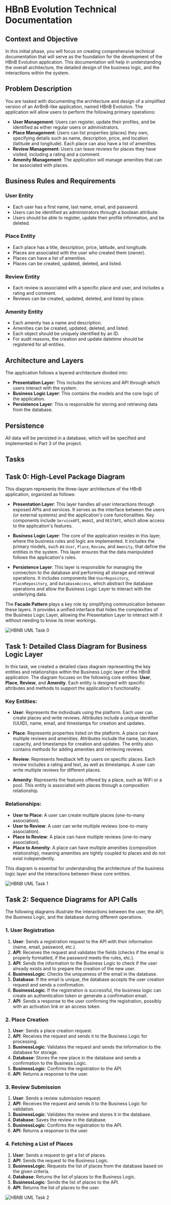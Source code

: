 # HBnB Evolution Technical Documentation

## Context and Objective

In this initial phase, you will focus on creating comprehensive technical documentation that will serve as the foundation for the development of the HBnB Evolution application. This documentation will help in understanding the overall architecture, the detailed design of the business logic, and the interactions within the system.

## Problem Description

You are tasked with documenting the architecture and design of a simplified version of an AirBnB-like application, named HBnB Evolution. The application will allow users to perform the following primary operations:

- **User Management**: Users can register, update their profiles, and be identified as either regular users or administrators.
- **Place Management**: Users can list properties (places) they own, specifying details such as name, description, price, and location (latitude and longitude). Each place can also have a list of amenities.
- **Review Management**: Users can leave reviews for places they have visited, including a rating and a comment.
- **Amenity Management**: The application will manage amenities that can be associated with places.

## Business Rules and Requirements

### User Entity
- Each user has a first name, last name, email, and password.
- Users can be identified as administrators through a boolean attribute.
- Users should be able to register, update their profile information, and be deleted.

### Place Entity
- Each place has a title, description, price, latitude, and longitude.
- Places are associated with the user who created them (owner).
- Places can have a list of amenities.
- Places can be created, updated, deleted, and listed.

### Review Entity
- Each review is associated with a specific place and user, and includes a rating and comment.
- Reviews can be created, updated, deleted, and listed by place.

### Amenity Entity
- Each amenity has a name and description.
- Amenities can be created, updated, deleted, and listed.
- Each object should be uniquely identified by an ID.
- For audit reasons, the creation and update datetime should be registered for all entities.

## Architecture and Layers

The application follows a layered architecture divided into:
- **Presentation Layer**: This includes the services and API through which users interact with the system.
- **Business Logic Layer**: This contains the models and the core logic of the application.
- **Persistence Layer**: This is responsible for storing and retrieving data from the database.

## Persistence

All data will be persisted in a database, which will be specified and implemented in Part 3 of the project.

## Tasks


## Task 0: High-Level Package Diagram

This diagram represents the three-layer architecture of the HBnB application, organized as follows:

- **Presentation Layer**: This layer handles all user interactions through exposed APIs and services. It serves as the interface between the users (or external systems) and the application's core functionalities. Key components include `ServiceAPI`, `WebUI`, and `RESTAPI`, which allow access to the application's features.

- **Business Logic Layer**: The core of the application resides in this layer, where the business rules and logic are implemented. It includes the primary models, such as `User`, `Place`, `Review`, and `Amenity`, that define the entities in the system. This layer ensures that the data manipulated follows the application's rules.

- **Persistence Layer**: This layer is responsible for managing the connection to the database and performing all storage and retrieval operations. It includes components like `UserRepository`, `PlaceRepository`, and `DatabaseAccess`, which abstract the database operations and allow the Business Logic Layer to interact with the underlying data.

The **Facade Pattern** plays a key role by simplifying communication between these layers. It provides a unified interface that hides the complexities of the Business Logic Layer, allowing the Presentation Layer to interact with it without needing to know its inner workings.


![HBNB UML Task 0](UML/Task0.jpg)


## Task 1: Detailed Class Diagram for Business Logic Layer

In this task, we created a detailed class diagram representing the key entities and relationships within the Business Logic layer of the HBnB application. The diagram focuses on the following core entities: **User**, **Place**, **Review**, and **Amenity**. Each entity is designed with specific attributes and methods to support the application's functionality.

### Key Entities:
- **User**: Represents the individuals using the platform. Each user can create places and write reviews. Attributes include a unique identifier (UUID), name, email, and timestamps for creation and updates.

- **Place**: Represents properties listed on the platform. A place can have multiple reviews and amenities. Attributes include the name, location, capacity, and timestamps for creation and updates. The entity also contains methods for adding amenities and retrieving reviews.

- **Review**: Represents feedback left by users on specific places. Each review includes a rating and text, as well as timestamps. A user can write multiple reviews for different places.

- **Amenity**: Represents the features offered by a place, such as WiFi or a pool. This entity is associated with places through a composition relationship.

### Relationships:
- **User to Place**: A user can create multiple places (one-to-many association).
- **User to Review**: A user can write multiple reviews (one-to-many association).
- **Place to Review**: A place can have multiple reviews (one-to-many association).
- **Place to Amenity**: A place can have multiple amenities (composition relationship), meaning amenities are tightly coupled to places and do not exist independently.

This diagram is essential for understanding the architecture of the business logic layer and the interactions between these core entities.

![HBNB UML Task 1](UML/Task1.png)


## Task 2: Sequence Diagrams for API Calls

The following diagrams illustrate the interactions between the user, the API, the Business Logic, and the database during different operations.

### 1. User Registration
1. **User**: Sends a registration request to the API with their information (name, email, password, etc.).
2. **API**: Receives the request and validates the fields (checks if the email is properly formatted, if the password meets the rules, etc.).
3. **API**: Sends the information to the Business Logic to check if the user already exists and to prepare the creation of the new user.
4. **BusinessLogic**: Checks the uniqueness of the email in the database.
5. **Database**: If the email is unique, the database accepts the user creation request and sends a confirmation.
6. **BusinessLogic**: If the registration is successful, the business logic can create an authentication token or generate a confirmation email.
7. **API**: Sends a response to the user confirming the registration, possibly with an activation link or an access token.

### 2. Place Creation
1. **User**: Sends a place creation request.
2. **API**: Receives the request and sends it to the Business Logic for processing.
3. **BusinessLogic**: Validates the request and sends the information to the database for storage.
4. **Database**: Stores the new place in the database and sends a confirmation to the Business Logic.
5. **BusinessLogic**: Confirms the registration to the API.
6. **API**: Returns a response to the user.

### 3. Review Submission
1. **User**: Sends a review submission request.
2. **API**: Receives the request and sends it to the Business Logic for validation.
3. **BusinessLogic**: Validates the review and stores it in the database.
4. **Database**: Saves the review in the database.
5. **BusinessLogic**: Confirms the registration to the API.
6. **API**: Returns a response to the user.

### 4. Fetching a List of Places
1. **User**: Sends a request to get a list of places.
2. **API**: Sends the request to the Business Logic.
3. **BusinessLogic**: Requests the list of places from the database based on the given criteria.
4. **Database**: Returns the list of places to the Business Logic.
5. **BusinessLogic**: Sends the list of places to the API.
6. **API**: Returns the list of places to the user.

![HBNB UML Task 2 ](UML/Task2.png)
